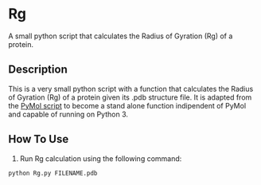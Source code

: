 # Rg
A small python script that calculates the Radius of Gyration (Rg) of a protein.

## Description
This is a very small python script with a function that calculates the Radius of Gyration (Rg) of a protein given its .pdb structure file. It is adapted from the [PyMol script](https://pymolwiki.org/index.php/Radius_of_gyration) to become a stand alone function indipendent of PyMol and capable of running on Python 3.

## How To Use
1. Run Rg calculation using the following command:

`python Rg.py FILENAME.pdb`
